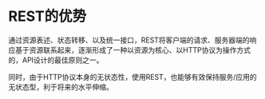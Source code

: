 # REST的优势

通过资源表述、状态转移、以及统一接口，REST将客户端的请求、服务器端的响应基于资源联系起来，逐渐形成了一种以资源为核心、以HTTP协议为操作方式的，API设计的最佳原则之一。

同时，由于HTTP协议本身的无状态性，使用REST，也能够有效保持服务/应用的无状态型，利于将来的水平伸缩。